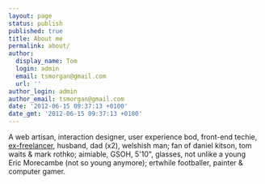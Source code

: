 ```yaml
---
layout: page
status: publish
published: true
title: About me
permalink: about/
author:
  display_name: Tom
  login: admin
  email: tsmorgan@gmail.com
  url: ''
author_login: admin
author_email: tsmorgan@gmail.com
date: '2012-06-15 09:37:13 +0100'
date_gmt: '2012-06-15 09:37:13 +0100'
---
```

<!-- more -->

<p>A web artisan, interaction designer, user experience bod, front-end techie, <a href="http://morganesque.com/">ex-freelancer</a>, husband, dad (x2), welshish man; fan of daniel kitson, tom waits &amp; mark rothko; aimiable, GSOH, 5'10", glasses, not unlike a young Eric&nbsp;Morecambe&nbsp;(not so young anymore); ertwhile footballer, painter &amp; computer gamer.</p>

